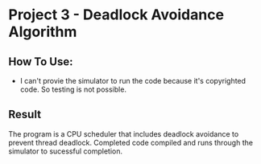 # Project 3 - Deadlock Avoidance Algorithm

## How To Use:
- I can't provie the simulator to run the code because it's copyrighted code. So testing is not possible.

## Result
The program is a CPU scheduler that includes deadlock avoidance to prevent thread deadlock.
Completed code compiled and runs through the simulator to sucessful completion.

